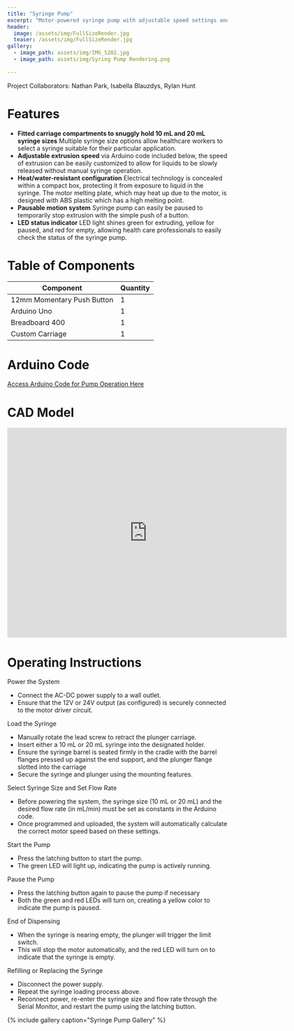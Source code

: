 ```yaml
---
title: "Syringe Pump"
excerpt: "Motor-powered syringe pump with adjustable speed settings and holsters for multiple syringe sizes"
header:
  image: /assets/img/FullSizeRender.jpg
  teaser: /assets/img/FullSizeRender.jpg
gallery:
  - image_path: assets/img/IMG_5202.jpg
  - image_path: assets/img/Syring Pump Rendering.png
   
---
```

Project Collaborators: Nathan Park, Isabella Blauzdys, Rylan Hunt

# Features

* **Fitted carriage compartments to snuggly hold 10 mL and 20 mL syringe sizes** Multiple syringe size options allow healthcare workers to select a syringe suitable for their particular application.
* **Adjustable extrusion speed** via Arduino code included below, the speed of extrusion can be easily customized to allow for liquids to be slowly released without manual syringe operation.
* **Heat/water-resistant configuration** Electrical technology is concealed within a compact box, protecting it from exposure to liquid in the syringe. The motor melting plate, which may heat up due to the motor, is designed with ABS plastic which has a high melting point.
* **Pausable motion system** Syringe pump can easily be paused to temporarily stop extrusion with the simple push of a button.
* **LED status indicator** LED light shines green for extruding, yellow for paused, and red for empty, allowing health care professionals to easily check the status of the syringe pump.

# Table of Components

| Component   | Quantity                              |
|-------------|---------------------------------------|
| 12mm Momentary Push Button  | 1 |
| Arduino Uno     | 1 |      
| Breadboard 400      | 1 |
| Custom Carriage    | 1 |

# Arduino Code
<a href="assets/Arduino%20Code%20for%20Syring%20Pump%20Operation.pdf" target="_blank">
  Access Arduino Code for Pump Operation Here
</a>

# CAD Model
<iframe src="https://vanderbilt643.autodesk360.com/shares/public/SH286ddQT78850c0d8a44efc5598022b02e2?mode=embed" width="640" height="480" allowfullscreen="true" webkitallowfullscreen="true" mozallowfullscreen="true"  frameborder="0"></iframe>

# Operating Instructions
Power the System 
* Connect the AC-DC power supply to a wall outlet. 
* Ensure that the 12V or 24V output (as configured) is securely connected to the motor driver circuit. 

Load the Syringe 
* Manually rotate the lead screw to retract the plunger carriage. 
* Insert either a 10 mL or 20 mL syringe into the designated holder. 
* Ensure the syringe barrel is seated firmly in the cradle with the barrel flanges pressed up against the end support, and the plunger flange slotted into the carriage 
* Secure the syringe and plunger using the mounting features. 

Select Syringe Size and Set Flow Rate 
* Before powering the system, the syringe size (10 mL or 20 mL) and the desired flow rate (in mL/min) must be set as constants in the Arduino code. 
* Once programmed and uploaded, the system will automatically calculate the correct motor speed based on these settings. 

Start the Pump 
* Press the latching button to start the pump. 
* The green LED will light up, indicating the pump is actively running. 

Pause the Pump 
* Press the latching button again to pause the pump if necessary 
* Both the green and red LEDs will turn on, creating a yellow color to indicate the pump is paused. 

End of Dispensing 
* When the syringe is nearing empty, the plunger will trigger the limit switch. 
* This will stop the motor automatically, and the red LED will turn on to indicate that the syringe is empty. 

Refilling or Replacing the Syringe 
* Disconnect the power supply. 
* Repeat the syringe loading process above. 
* Reconnect power, re-enter the syringe size and flow rate through the Serial Monitor, and restart the pump using the latching button. 

{% include gallery caption="Syringe Pump Gallery" %}
